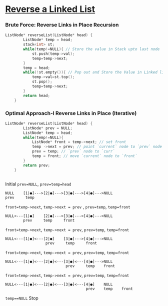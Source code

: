 # [Reverse a Linked List](https://leetcode.com/problems/reverse-linked-list/)


### Brute Force: Reverse Links in Place Recursion
```cpp
ListNode* reverseList(ListNode* head) {
        ListNode* temp = head;
        stack<int> st;
        while(temp!=NULL){ // Store the value in Stack upto last node
            st.push(temp->val);
            temp=temp->next;
        }
        temp = head;
        while(!st.empty()){ // Pop out and Store the Value in Linked list in reverse
            temp->val=st.top();
            st.pop();
            temp=temp->next;
        }
        return head;
    }
```

### Optimal Approach-I Reverse Links in Place (Iterative)
```cpp
ListNode* reverseList(ListNode* head) {
        ListNode* prev = NULL; 
        ListNode* temp = head;
        while(temp!=NULL){
            ListNode* front = temp->next; // set front
            temp ->next = prev; // point `current` node to `prev` node
            prev = temp; // `prev` node to `curr`
            temp = front; // move `current` node to `front`
        }
        return prev;
    }
 
```

Initial `prev=NULL`, `prev=temp=head`
```
NULL    [1|●]--->[2|●]--->[3|●]--->[4|●]--->NULL
prev     temp     
```

`front=temp->next`, `temp->next = prev` , `prev=temp`, `temp=front` 
```
NULL<---[1|●]    [2|●]--->[3|●]--->[4|●]--->NULL
		prev     temp     front
```

`front=temp->next`, `temp->next = prev`, `prev=temp`, `temp=front` 
```
NULL<---[1|●]<---[2|●]    [3|●]--->[4|●]--->NULL
		          prev     temp     front
```

`front=temp->next`, `temp->next = prev`, `prev=temp`, `temp=front` 
```
NULL<---[1|●]<---[2|●]<---[3|●]<---[4|●]--->NULL
		                   prev     temp    front
```

`front=temp->next`, `temp->next = prev`, `prev=temp`, `temp=front` 
```
NULL<---[1|●]<---[2|●]<---[3|●]<---[4|●]    NULL
		                            prev    temp    front
```

`temp==NULL` Stop


